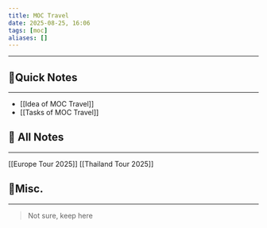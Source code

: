 ```yaml
---
title: MOC Travel
date: 2025-08-25, 16:06
tags: [moc]
aliases: []
---
```

____
## 🚀Quick Notes
---
- [[Idea of MOC Travel]]
- [[Tasks of MOC Travel]]

## 📝 All Notes
---
[[Europe Tour 2025]]
[[Thailand Tour 2025]]




## 📒Misc.
---
>Not sure, keep here

